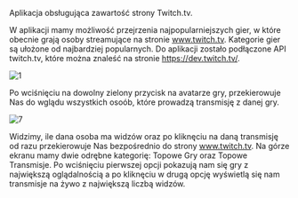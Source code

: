 Aplikacja obsługująca zawartość strony Twitch.tv.

W aplikacji mamy możliwość przejrzenia najpopularniejszych gier, w które obecnie grają osoby streamujące na stronie www.twitch.tv. Kategorie gier są ułożone od najbardziej popularnych. Do aplikacji zostało podłączone API twitch.tv, które można znaleść na stronie https://dev.twitch.tv/.

![1](https://user-images.githubusercontent.com/45287842/81304916-fee5b480-907d-11ea-9d5a-0cbb928686e8.png)













Po wciśnięciu na dowolny zielony przycisk na avatarze gry, przekierowuje Nas do wglądu wszystkich osoób, które prowadzą transmisję z danej gry.

![7](https://user-images.githubusercontent.com/45287842/81305421-9ba85200-907e-11ea-91a5-881845263d2c.png)

Widzimy, ile dana osoba ma widzów oraz po kliknęciu na daną transmisję od razu przekierowuje Nas bezpośrednio do strony www.twitch.tv.
Na górze ekranu mamy dwie odrębne kategorię: Topowe Gry oraz Topowe Transmisje.
Po wciśnięciu pierwszej opcji pokazują nam się gry z największą oglądalnością a po kliknęciu w drugą opcję wyświetlą się nam transmisje na żywo z największą liczbą widzów.
